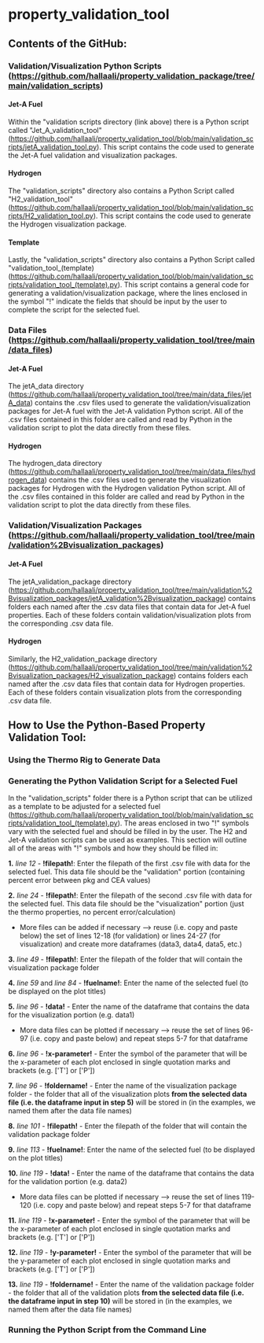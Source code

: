 # property_validation_tool

## Contents of the GitHub: 
### Validation/Visualization Python Scripts (https://github.com/hallaali/property_validation_package/tree/main/validation_scripts)
#### Jet-A Fuel 
Within the "validation scripts directory (link above) there is a Python script called "Jet_A_validation_tool" (https://github.com/hallaali/property_validation_tool/blob/main/validation_scripts/jetA_validation_tool.py). This script contains the code used to generate the Jet-A fuel validation and visualization packages. 
#### Hydrogen 
The "validation_scripts" directory also contains a Python Script called "H2_validation_tool" (https://github.com/hallaali/property_validation_tool/blob/main/validation_scripts/H2_validation_tool.py). This script contains the code used to generate the Hydrogen visualization package. 
#### Template 
Lastly, the "validation_scripts" directory also contains a Python Script called "validation_tool_(template) (https://github.com/hallaali/property_validation_tool/blob/main/validation_scripts/validation_tool_(template).py). This script contains a general code for generating a validation/visualization package, where the lines enclosed in the symbol "!" indicate the fields that should be input by the user to complete the script for the selected fuel. 

### Data Files (https://github.com/hallaali/property_validation_tool/tree/main/data_files)
#### Jet-A Fuel
The jetA_data directory (https://github.com/hallaali/property_validation_tool/tree/main/data_files/jetA_data) contains the .csv files used to generate the validation/visualization packages for Jet-A fuel with the Jet-A validation Python script. All of the .csv files contained in this folder are called and read by Python in the validation script to plot the data directly from these files. 
#### Hydrogen
The hydrogen_data directory (https://github.com/hallaali/property_validation_tool/tree/main/data_files/hydrogen_data) contains the .csv files used to generate the visualization packages for Hydrogen with the Hydrogen validation Python script. All of the .csv files contained in this folder are called and read by Python in the validation script to plot the data directly from these files. 

### Validation/Visualization Packages (https://github.com/hallaali/property_validation_tool/tree/main/validation%2Bvisualization_packages)
#### Jet-A Fuel
The jetA_validation_package directory (https://github.com/hallaali/property_validation_tool/tree/main/validation%2Bvisualization_packages/jetA_validation%2Bvisualization_package) contains folders each named after the .csv data files that contain data for Jet-A fuel properties. Each of these folders contain validation/visualization plots from the corresponding .csv data file.
#### Hydrogen
Similarly, the H2_validation_package directory (https://github.com/hallaali/property_validation_tool/tree/main/validation%2Bvisualization_packages/H2_visualization_package) contains folders each named after the .csv data files that contain data for Hydrogen properties. Each of these folders contain visualization plots from the corresponding .csv data file.

## How to Use the Python-Based Property Validation Tool: 

### Using the Thermo Rig to Generate Data

### Generating the Python Validation Script for a Selected Fuel
In the "validation_scripts" folder there is a Python script that can be utilized as a template to be adjusted for a selected fuel (https://github.com/hallaali/property_validation_tool/blob/main/validation_scripts/validation_tool_(template).py). The areas enclosed in two "!" symbols vary with the selected fuel and should be filled in by the user. The H2 and Jet-A validation scripts can be used as examples. This section will outline all of the areas with "!" symbols and how they should be filled in:

**1.** *line 12* - **!filepath!**: Enter the filepath of the first .csv file with data for the selected fuel. This data file should be the "validation" portion (containing percent error between pkg and CEA values)

**2.** *line 24* - **!filepath!**: Enter the filepath of the second .csv file with data for the selected fuel. This data file should be the "visualization" portion (just the thermo properties, no percent error/calculation)

* More files can be added if necessary --> reuse (i.e. copy and paste below) the set of lines 12-18 (for validation) or lines 24-27 (for visualization) and create more dataframes (data3, data4, data5, etc.) 

**3.** *line 49* - **!filepath!**: Enter the filepath of the folder that will contain the visualization package folder

**4.** *line 59* and *line 84*  - **!fuelname!**: Enter the name of the selected fuel (to be displayed on the plot titles)

**5.** *line 96* - **!data!** - Enter the name of the dataframe that contains the data for the visualization portion (e.g. data1)
* More data files can be plotted if necessary --> reuse the set of lines 96-97 (i.e. copy and paste below) and repeat steps 5-7 for that dataframe

**6.** *line 96* - **!x-parameter!** - Enter the symbol of the parameter that will be the x-parameter of each plot enclosed in single quotation marks and brackets (e.g. ['T'] or ['P'])

**7.** *line 96* - **!foldername!** - Enter the name of the visualization package folder - the folder that all of the visualization plots **from the selected data file (i.e. the dataframe input in step 5)** will be stored in (in the examples, we named them after the data file names)

**8.** *line 101* - **!filepath!** - Enter the filepath of the folder that will contain the validation package folder

**9.** *line 113*  - **!fuelname!**: Enter the name of the selected fuel (to be displayed on the plot titles)

**10.** *line 119* - **!data!** - Enter the name of the dataframe that contains the data for the validation portion (e.g. data2)
* More data files can be plotted if necessary --> reuse the set of lines 119-120 (i.e. copy and paste below) and repeat steps 5-7 for that dataframe

**11.** *line 119* - **!x-parameter!** - Enter the symbol of the parameter that will be the x-parameter of each plot enclosed in single quotation marks and brackets (e.g. ['T'] or ['P'])

**12.** *line 119* - **!y-parameter!** - Enter the symbol of the parameter that will be the y-parameter of each plot enclosed in single quotation marks and brackets (e.g. ['T'] or ['P'])

**13.** *line 119* - **!foldername!** - Enter the name of the validation package folder - the folder that all of the validation plots **from the selected data file (i.e. the dataframe input in step 10)** will be stored in (in the examples, we named them after the data file names)


### Running the Python Script from the Command Line
